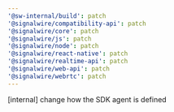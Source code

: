 ```yaml
---
'@sw-internal/build': patch
'@signalwire/compatibility-api': patch
'@signalwire/core': patch
'@signalwire/js': patch
'@signalwire/node': patch
'@signalwire/react-native': patch
'@signalwire/realtime-api': patch
'@signalwire/web-api': patch
'@signalwire/webrtc': patch
---
```


[internal] change how the SDK agent is defined
